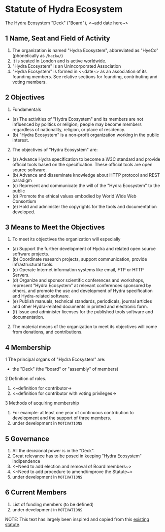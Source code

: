 # Statute of Hydra Ecosystem

The Hydra Ecosystem "Deck" ("Board"), <~add date here~>

## 1 Name, Seat and Field of Activity
1. The organization is named "Hydra Ecosystem", abbreviated as "HyeCo" (phonetically as `/haɪkə/`)
2. It is seated in London and is active worldwide.
3. "Hydra Ecosystem" is an Unincorporated Association
4. "Hydra Ecosystem" is formed in <~date~> as an association of its founding members. See relative sections for founding, contributing and voting members.

## 2 Objectives
1. Fundamentals
* (a) The activities of "Hydra Ecosystem" and its members are not influenced by politics or religion;
people may become members regardless of nationality, religion, or place of residency.
* (b) "Hydra Ecosystem" is a non-profit organization working in the public interest.

2. The objectives of "Hydra Ecosystem" are:
* (a) Advance Hydra specification to become a W3C standard and provide official tools based on the specification.
These official tools are open source software.
* (b) Advance and disseminate knowledge about HTTP protocol and REST paradigm
* (c) Represent and communicate the will of the "Hydra Ecosystem" to the public
* (d) Promote the ethical values embodied by World Wide Web Consortium
* (e) Hold and administer the copyrights for the tools and documentation developed.

## 3 Means to Meet the Objectives
1. To meet its objectives the organization will especially
* (a) Support the further development of Hydra and related open source software projects.
* (b) Coordinate research projects, support communication, provide infrastructural tools.
* (c) Operate Internet information systems like email, FTP or HTTP Servers.
* (d) Organize and sponsor scientific conferences and workshops, represent "Hydra Ecosystem" at relevant conferences sponsored by others, and promote the use and development of Hydra specification and Hydra-related software.
* (e) Publish manuals, technical standards, periodicals, journal articles and other Hydra-related
documents in printed and electronic form.
* (f) Issue and administer licenses for the published tools software and documentation.
2. The material means of the organization to meet its objectives will come from donations, and contributions.

## 4 Membership
1 The principal organs of "Hydra Ecosystem" are:

* the "Deck" (the "board" or "assembly" of members)

2 Definition of roles. 
1. <~definition for contributor->
2. <~definition for contributor with voting privileges->

3 Methods of acquiring membership
1. For example: at least one year of continuous contribution to development and the support of three members.
2. under development in `MOTIVATIONS`

## 5 Governance
1. All the decisional power is in the "Deck".
2. Great relevance has to be posed in keeping "Hydra Ecosystem" indipendence
3. <~Need to add election and removal of Board members~>
4. <~Need to add procedure to amend/improve the Statute~>
5. under development in `MOTIVATIONS`


## 6 Current Members
1. List of funding members (to be defined)
2. under development in `MOTIVATIONS`


NOTE: This text has largely been inspired and copied from this [existing statute](https://www.r-project.org/foundation/). 
